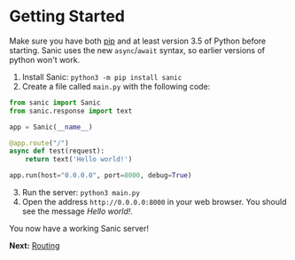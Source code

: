 # Getting Started

Make sure you have both [pip](https://pip.pypa.io/en/stable/installing/) and at
least version 3.5 of Python before starting. Sanic uses the new `async`/`await`
syntax, so earlier versions of python won't work.

1. Install Sanic: `python3 -m pip install sanic`
2. Create a file called `main.py` with the following code:

  ```python
  from sanic import Sanic
  from sanic.response import text

  app = Sanic(__name__)

  @app.route("/")
  async def test(request):
      return text('Hello world!')

  app.run(host="0.0.0.0", port=8000, debug=True)
  ```
  
3. Run the server: `python3 main.py`
4. Open the address `http://0.0.0.0:8000` in your web browser. You should see
   the message *Hello world!*.

You now have a working Sanic server!

**Next:** [Routing](routing.html)
